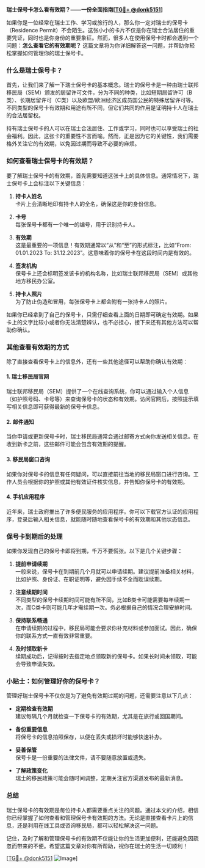 **瑞士保号卡怎么看有效期？——一份全面指南[[TG💪+ @donk5151](https://t.me/s/donk5151)]**

如果你是一位经常在瑞士工作、学习或旅行的人，那么你一定对瑞士的保号卡（Residence Permit）不会陌生。这张小小的卡片不仅是你在瑞士合法居住的重要凭证，同时也是你身份的重要象征。然而，很多人在使用保号卡时都会遇到一个问题：**怎么查看它的有效期呢？** 这篇文章将为你详细解答这一问题，并帮助你轻松掌握如何管理你的瑞士保号卡。

### 什么是瑞士保号卡？

首先，让我们来了解一下瑞士保号卡的基本概念。瑞士的保号卡是一种由瑞士联邦移民局（SEM）颁发的居留许可文件，分为不同的种类，比如短期居留许可（B类）、长期居留许可（C类）以及欧盟/欧洲经济区成员国公民的特殊居留许可等。不同类型的保号卡有效期和用途有所不同，但它们共同的作用是证明持卡人在瑞士的合法居留权。

持有瑞士保号卡的人可以在瑞士合法居住、工作或学习，同时也可以享受瑞士的社会福利。因此，这张卡的重要性不言而喻。然而，正是因为它的关键性，我们需要格外关注它的有效期，以免因过期而导致不必要的麻烦。

### 如何查看瑞士保号卡的有效期？

要了解瑞士保号卡的有效期，首先需要知道这张卡上的具体信息。通常情况下，瑞士保号卡上会标注以下关键信息：

1. **持卡人姓名**  
   卡片上会清晰地印有持卡人的全名，确保这是你的身份信息。

2. **卡号**  
   每张保号卡都有一个唯一的编号，用于识别持卡人。

3. **有效期**  
   这是最重要的一项信息！有效期通常以“从”和“至”的形式标注，比如“From: 01.01.2023 To: 31.12.2023”。这意味着你的保号卡在这段时间内是有效的。

4. **签发机构**  
   保号卡上还会标明签发该卡的机构名称，比如瑞士联邦移民局（SEM）或其他地方移民办公室。

5. **持卡人照片**  
   为了防止伪造和冒用，每张保号卡上都会附有一张持卡人的照片。

如果你已经拿到了自己的保号卡，只需仔细查看上面的日期即可确定有效期。如果卡上的文字比较小或者你无法清楚辨认，也不必担心，接下来还有其他方法可以帮助你确认。

### 其他查看有效期的方式

除了直接查看保号卡上的信息外，还有一些其他途径可以帮助你确认有效期：

#### 1. 瑞士移民局官网
瑞士联邦移民局（SEM）提供了一个在线查询系统，你可以通过输入个人信息（如护照号码、卡号等）来查询保号卡的状态和有效期。访问官网后，按照提示填写相关信息即可获得最新的保号卡信息。

#### 2. 邮件通知
当你申请或更新保号卡时，瑞士移民局通常会通过邮寄方式向你发送相关信息。在收到新卡之前，这些邮件可能会包含有效期的提醒。

#### 3. 移民局窗口咨询
如果你对保号卡的信息有任何疑问，可以直接前往当地的移民局窗口进行咨询。工作人员会根据你的护照或其他有效证件核实信息，并告知你保号卡的有效期。

#### 4. 手机应用程序
近年来，瑞士政府推出了许多便民服务的应用程序。你可以下载官方认证的应用程序，登录后输入相关信息，就能随时随地查看保号卡的有效期和其他状态信息。

### 保号卡到期后的处理

如果你发现自己的保号卡即将到期，千万不要慌张。以下是几个关键步骤：

1. **提前申请续期**  
   一般来说，保号卡在到期前几个月就可以申请续期。建议提前准备相关材料，比如护照、身份证、在职证明等，避免因手续不全而耽误续期。

2. **注意续期时间**  
   不同类型的保号卡续期时间可能有所不同，比如B类卡可能需要每年续期一次，而C类卡则可能几年才需续期一次。务必根据自己的情况合理安排时间。

3. **保持联系畅通**  
   在申请续期的过程中，移民局可能会要求你补充材料或参加面试。因此，确保你的联系方式一直有效非常重要。

4. **及时领取新卡**  
   续期成功后，记得按时去指定地点领取新的保号卡。如果长时间未领取，可能会导致申请失效。

### 小贴士：如何管理好你的保号卡？

管理好瑞士保号卡不仅仅是为了避免有效期过期的问题，还需要注意以下几点：

- **定期检查有效期**  
  建议每隔几个月就检查一下保号卡的有效期，尤其是在旅行或回国期间。

- **备份重要信息**  
  将保号卡的信息拍照保存，以便在丢失或损坏时能够快速补办。

- **妥善保管**  
  保号卡是一份重要的法律文件，请不要随意放置或遗失。

- **了解政策变化**  
  瑞士的移民政策可能会随时间调整，定期关注官方渠道发布的最新消息。

### 总结

瑞士保号卡的有效期是每位持卡人都需要重点关注的问题。通过本文的介绍，相信你已经掌握了如何查看和管理保号卡有效期的方法。无论是直接查看卡片上的信息，还是利用在线工具或咨询移民局，都可以轻松解决这一问题。

记住，及时了解和管理保号卡的有效期不仅能让你的生活更加便利，还能避免因疏忽而带来的不便。希望这篇文章对你有所帮助，祝你在瑞士的生活一切顺利！

[[TG💪+ @donk5151](https://t.me/s/donk5151) ![Image](https://i.postimg.cc/rwNCRYN7/Snipaste-2025-04-30-17-27-05.png)]